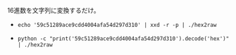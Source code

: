 16進数を文字列に変換するだけ。

- `echo '59c51289ace9cdd4004afa54d297d310' | xxd -r -p | ./hex2raw`

- `python -c "print('59c51289ace9cdd4004afa54d297d310').decode('hex')" | ./hex2raw`
